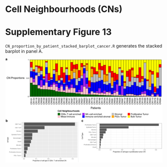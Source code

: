 # Cell Neighbourhoods (CNs)

# Supplementary Figure 13
`CN_proportion_by_patient_stacked_barplot_cancer.R` generates the stacked barplot in panel A. 

![Supplementary Figure 13](./Supplementary_Figure_13.png)
